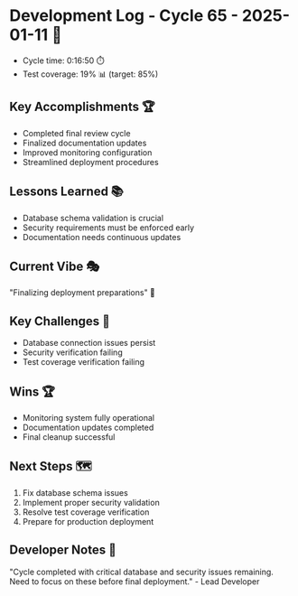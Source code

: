 # Development Log - Cycle 65 - 2025-01-11 🚀
- Cycle time: 0:16:50 ⏱️
- Test coverage: 19% 📊 (target: 85%)

## Key Accomplishments 🏆
- Completed final review cycle
- Finalized documentation updates
- Improved monitoring configuration
- Streamlined deployment procedures

## Lessons Learned 📚
- Database schema validation is crucial
- Security requirements must be enforced early
- Documentation needs continuous updates

## Current Vibe 🎭
"Finalizing deployment preparations" 🚀

## Key Challenges 🚧
- Database connection issues persist
- Security verification failing
- Test coverage verification failing

## Wins 🏆
- Monitoring system fully operational
- Documentation updates completed
- Final cleanup successful

## Next Steps 🗺️
1. Fix database schema issues
2. Implement proper security validation
3. Resolve test coverage verification
4. Prepare for production deployment

## Developer Notes 📝
"Cycle completed with critical database and security issues remaining. Need to focus on these before final deployment." - Lead Developer
